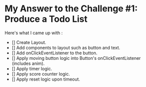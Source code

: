 # My Answer to the Challenge #1: Produce a Todo List
Here's what I came up with :
* [] Create Layout.
* [] Add components to layout such as button and text.
* [] Add onClickEventListener to the button.
* [] Apply moving button logic into Button's onClickEventListener (includes anim).
* [] Apply timer logic.
* [] Apply score counter logic.
* [] Apply reset logic upon timeout.
